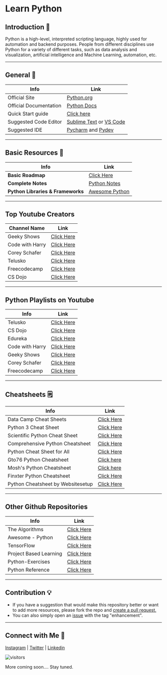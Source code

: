 # Learn Python

## Introduction 💫
Python is a high-level, interpreted scripting language, highly used for automation and backend purposes.
People from different disciplines use Python for a variety of different tasks, such as data analysis and visualization, artificial intelligence and Machine Learning, 
automation, etc.

---

## General 🔗

| Info                   | Link                                                                                                                   |
| ---------------------- | ---------------------------------------------------------------------------------------------------------------------- | 
| Official Site          | [Python.org](https://python.org)                                                                                       |
| Official Documentation | [Python Docs](https://docs.python.org)                                                                                 |
| Quick Start guide      | [Click here](https://www.python.org/about/gettingstarted/)                                                             | 
| Suggested Code Editor  | [Sublime Text](http://www.sublimetext.com/) or [VS Code](code.visualstudio.com)                                        |
| Suggested IDE          | [Pycharm](https://www.jetbrains.com/pycharm/) and [Pydev](http://pydev.org/)                                           |

---

## Basic Resources 🔗

| Info                              | Link                                                                                                          |
| --------------------------------- | ------------------------------------------------------------------------------------------------------------- |
| **Basic Roadmap**                 | <a href='./roadmap.md' target="_blank">Click Here</a>                                                         |
| **Complete Notes**                | [Python Notes](https://github.com/thegeekyb0y/learnpython/blob/main/Python%20Notes%20(goalkicker).pdf)        |   
| **Python Libraries & Frameworks** | [Awesome Python](https://github.com/vinta/awesome-python)                                                     |

---
## Top Youtube Creators 
| Channel Name                           | Link                                                                                                     |
| -------------------------------------- | -------------------------------------------------------------------------------------------------------- |
| Geeky Shows                            | [Click Here](https://www.youtube.com/user/GeekyShow1)                                                    |
| Code with Harry                        | [Click Here](https://www.youtube.com/c/CodeWithHarry)                                                    |
| Corey Schafer                          | [Click Here](https://www.youtube.com/c/Coreyms)                                                          |
| Telusko                                | [Click Here](https://www.youtube.com/c/Telusko)                                                          |
| Freecodecamp                           | [Click Here](https://www.youtube.com/c/Freecodecamp)                                                     |
| CS Dojo                                | [Click Here](https://www.youtube.com/c/CSDojo)                                                           |

---

## Python Playlists on Youtube 

| Info                                   | Link                                                                                                     |
| -------------------------------------- | -------------------------------------------------------------------------------------------------------- |
| Telusko                                | [Click Here](https://youtube.com/playlist?list=PLsyeobzWxl7poL9JTVyndKe62ieoN-MZ3)                       |
| CS Dojo                                | [Click Here](https://youtube.com/playlist?list=PLBZBJbE_rGRWeh5mIBhD-hhDwSEDxogDg)                       |
| Edureka                                | [Click Here](https://youtube.com/playlist?list=PL9ooVrP1hQOHY-BeYrKHDrHKphsJOyRyu)                       |
| Code with Harry                        | [Click Here](https://youtube.com/playlist?list=PLu0W_9lII9agICnT8t4iYVSZ3eykIAOME)                       |
| Geeky Shows                            | [Click Here](https://www.youtube.com/playlist?list=PLbGui_ZYuhigZkqrHbI_ZkPBrIr5Rsd5L)                   |
| Corey Schafer                          | [Click Here](https://www.youtube.com/playlist?list=PL-osiE80TeTt2d9bfVyTiXJA-UTHn6WwU)                   |
| Freecodecamp                           | [Click Here](https://www.youtube.com/playlist?list=PLWKjhJtqVAbnqBxcdjVGgT3uVR10bzTEB)                   |

---

## Cheatsheets 🗒️

|Info                                          | Link                                                                                                |
|--------------------------------------------- | --------------------------------------------------------------------------------------------------- |
| Data Camp Cheat Sheets                       | [Click Here](https://www.datacamp.com/community/data-science-cheatsheets)                           |
| Python 3 Cheat Sheet                         | [Click Here](https://perso.limsi.fr/pointal/_media/python:cours:mementopython3-english.pdf)         |
| Scientific Python Cheat Sheet                | [Click Here](https://ipgp.github.io/scientific_python_cheat_sheet/)                                 |
| Comprehensive Python Cheatsheet              | [Click Here](https://gto76.github.io/python-cheatsheet/)                                            |
| Python Cheat Sheet for All                   | [Click Here](https://sinxloud.com/python-cheat-sheet-beginner-advanced/)                            |
| Gto76 Python Cheatsheet                      | [Click here](https://www.pythoncheatsheet.org/)                                                     |
| Mosh's Python Cheatsheet                     | [Click here](https://programmingwithmosh.com/wp-content/uploads/2019/02/Python-Cheat-Sheet.pdf)     |
| Finxter Python Cheatsheet                    | [Click Here](https://blog.finxter.com/python-cheat-sheets/)                                         |
| Python Cheatsheet by Websitesetup            | [Click Here](https://websitesetup.org/wp-content/uploads/2021/04/Python-cheat-sheet-April-2021.pdf) |

---

## Other Github Repositories

| Info                                   | Link                                                                                                     |
| -------------------------------------- | -------------------------------------------------------------------------------------------------------- |
| The Algorithms                         | [Click Here](https://github.com/TheAlgorithms/Python)                                                    |
| Awesome - Python                       | [Click Here](https://github.com/vinta/awesome-python)                                                    |
| TensorFlow                             | [Click Here](https://github.com/tensorflow/tensorflow)                                                   |
| Project Based Learning                 | [Click Here](https://github.com/tuvtran/project-based-learning#python)                                   | 
| Python-Exercises                       | [Click Here](https://github.com/zhiwehu/Python-programming-exercises)                                    |  
| Python Reference                       | [Click Here](https://github.com/rasbt/python_reference)                                                  |

---

## Contribution 💡

- If you have a suggestion that would make this repository better or want to add more resources, please fork the repo and [create a pull request.](https://github.com/thegeekyb0y/learnpython/issues/new) 
- You can also simply open an [issue](https://github.com/thegeekyb0y/learnpython/issues/new) with the tag "enhancement". 

---

## Connect with Me 🤝

[Instagram](https://www.instagram.com/thegeekyb0y) | [Twitter](https://www.twitter.com/thegeekyb0y) | [Linkedin](https://www.linkedin.com/in/adityacodes)

![visitors](https://page-views.glitch.me/badge?page_id=thegeekyb0y/learnpython)

More coming soon.... Stay tuned.
